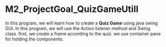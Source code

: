 # M2_ProjectGoal_QuizGameUtill
In this program, we will learn how to create a **Quiz Game** using java swing GUI. In this program, we will use the Action listener method and Swing class. first, we create a frame according to the quiz. we use container pane for holding the components.
